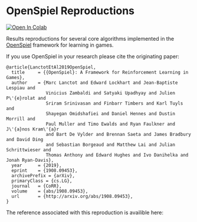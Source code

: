 # OpenSpiel Reproductions

[![Open In Colab](https://colab.research.google.com/assets/colab-badge.svg)](https://colab.research.google.com/github/mwalton/openspiel_benchmarks/blob/main/openspiel_reproductions.ipynb)

Results reproductions for several core algorithms implemented in the [OpenSpiel](https://github.com/deepmind/open_spiel) framework for learning in games.

If you use OpenSpiel in your research please cite the originating paper:
```
@article{LanctotEtAl2019OpenSpiel,
  title     = {{OpenSpiel}: A Framework for Reinforcement Learning in Games},
  author    = {Marc Lanctot and Edward Lockhart and Jean-Baptiste Lespiau and
               Vinicius Zambaldi and Satyaki Upadhyay and Julien P\'{e}rolat and
               Sriram Srinivasan and Finbarr Timbers and Karl Tuyls and
               Shayegan Omidshafiei and Daniel Hennes and Dustin Morrill and
               Paul Muller and Timo Ewalds and Ryan Faulkner and J\'{a}nos Kram\'{a}r
               and Bart De Vylder and Brennan Saeta and James Bradbury and David Ding
               and Sebastian Borgeaud and Matthew Lai and Julian Schrittwieser and
               Thomas Anthony and Edward Hughes and Ivo Danihelka and Jonah Ryan-Davis},
  year      = {2019},
  eprint    = {1908.09453},
  archivePrefix = {arXiv},
  primaryClass = {cs.LG},
  journal   = {CoRR},
  volume    = {abs/1908.09453},
  url       = {http://arxiv.org/abs/1908.09453},
}
```

The reference associated with this reproduction is availible here:
